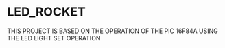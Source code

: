 # LED_ROCKET
 THIS PROJECT IS BASED ON THE OPERATION OF THE PIC 16F84A USING THE LED LIGHT SET OPERATION
